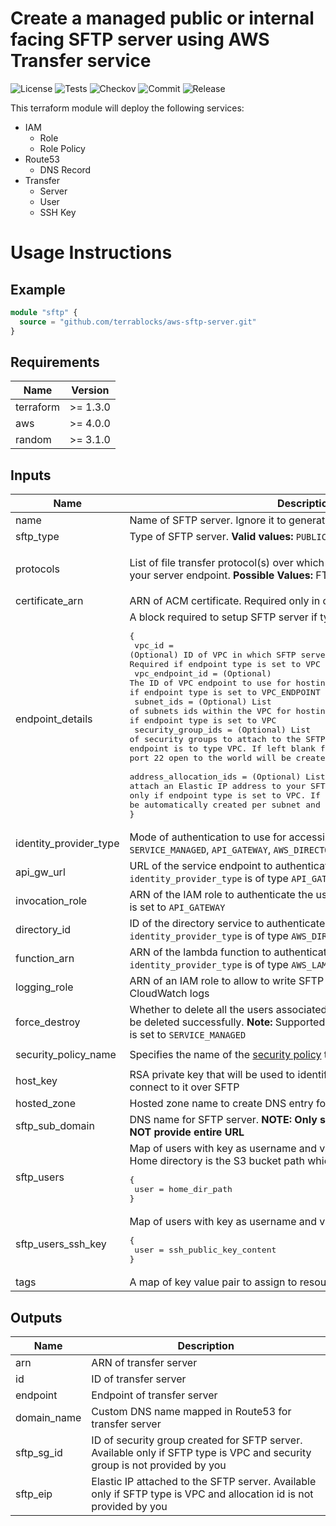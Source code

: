 # Create a managed public or internal facing SFTP server using AWS Transfer service

![License](https://img.shields.io/github/license/terrablocks/aws-sftp-server?style=for-the-badge) ![Tests](https://img.shields.io/github/actions/workflow/status/terrablocks/aws-sftp-server/tests.yml?branch=main&label=Test&style=for-the-badge) ![Checkov](https://img.shields.io/github/actions/workflow/status/terrablocks/aws-sftp-server/checkov.yml?branch=main&label=Test&style=for-the-badge) ![Commit](https://img.shields.io/github/last-commit/terrablocks/aws-sftp-server?style=for-the-badge) ![Release](https://img.shields.io/github/v/release/terrablocks/aws-sftp-server?style=for-the-badge)

This terraform module will deploy the following services:
- IAM
  - Role
  - Role Policy
- Route53
  - DNS Record
- Transfer
  - Server
  - User
  - SSH Key

# Usage Instructions
## Example
```terraform
module "sftp" {
  source = "github.com/terrablocks/aws-sftp-server.git"
}
```

## Requirements

| Name | Version |
|------|---------|
| terraform | >= 1.3.0 |
| aws | >= 4.0.0 |
| random | >= 3.1.0 |

## Inputs

| Name | Description | Type | Default | Required |
|------|-------------|------|---------|:--------:|
| name | Name of SFTP server. Ignore it to generate a random name for server | `string` | `null` | no |
| sftp_type | Type of SFTP server. **Valid values:** `PUBLIC`, `VPC` or `VPC_ENDPOINT` | `string` | `"PUBLIC"` | no |
| protocols | List of file transfer protocol(s) over which your FTP client can connect to your server endpoint. **Possible Values:** FTP, FTPS and SFTP | `list(string)` | <pre>[<br>  "SFTP"<br>]</pre> | no |
| certificate_arn | ARN of ACM certificate. Required only in case of FTPS protocol | `string` | `null` | no |
| endpoint_details | A block required to setup SFTP server if type is set to `VPC` or `VPC_ENDPOINT`<pre>{<br>  vpc_id                 = (Optional) ID of VPC in which SFTP server endpoint will be hosted. Required if endpoint type is set to VPC<br>  vpc_endpoint_id        = (Optional) The ID of VPC endpoint to use for hosting internal SFTP server. Required if endpoint type is set to VPC_ENDPOINT<br>  subnet_ids             = (Optional) List of subnets ids within the VPC for hosting SFTP server endpoint. Required if endpoint type is set to VPC<br>  security_group_ids     = (Optional) List of security groups to attach to the SFTP endpoint. Supported only if endpoint is to type VPC. If left blank for VPC, a security group with port 22 open to the world will be created and attached<br>  address_allocation_ids = (Optional) List of address allocation IDs to attach an Elastic IP address to your SFTP server endpoint. Supported only if endpoint type is set to VPC. If left blank for VPC, an EIP will be automatically created per subnet and attached<br>}</pre> | <pre>object({<br>    vpc_id                 = optional(string)<br>    vpc_endpoint_id        = optional(string)<br>    subnet_ids             = optional(list(string))<br>    security_group_ids     = optional(list(string))<br>    address_allocation_ids = optional(list(string))<br>  })</pre> | `{}` | no |
| identity_provider_type | Mode of authentication to use for accessing the service. **Valid Values:** `SERVICE_MANAGED`, `API_GATEWAY`, `AWS_DIRECTORY_SERVICE` or `AWS_LAMBDA` | `string` | `"SERVICE_MANAGED"` | no |
| api_gw_url | URL of the service endpoint to authenticate users when `identity_provider_type` is of type `API_GATEWAY` | `string` | `null` | no |
| invocation_role | ARN of the IAM role to authenticate the user when `identity_provider_type` is set to `API_GATEWAY` | `string` | `null` | no |
| directory_id | ID of the directory service to authenticate users when `identity_provider_type` is of type `AWS_DIRECTORY_SERVICE` | `string` | `null` | no |
| function_arn | ARN of the lambda function to authenticate users when `identity_provider_type` is of type `AWS_LAMBDA` | `string` | `null` | no |
| logging_role | ARN of an IAM role to allow to write SFTP users activity to Amazon CloudWatch logs | `string` | `null` | no |
| force_destroy | Whether to delete all the users associated with server so that server can be deleted successfully. **Note:** Supported only if `identity_provider_type` is set to `SERVICE_MANAGED` | `bool` | `true` | no |
| security_policy_name | Specifies the name of the [security policy](https://docs.aws.amazon.com/transfer/latest/userguide/security-policies.html) to associate with the server | `string` | `"TransferSecurityPolicy-2020-06"` | no |
| host_key | RSA private key that will be used to identify your server when clients connect to it over SFTP | `string` | `null` | no |
| hosted_zone | Hosted zone name to create DNS entry for SFTP server | `string` | `null` | no |
| sftp_sub_domain | DNS name for SFTP server. **NOTE: Only sub-domain name required. DO NOT provide entire URL** | `string` | `"sftp"` | no |
| sftp_users | Map of users with key as username and value as their home directory. Home directory is the S3 bucket path which user should have access to<pre>{<br>  user = home_dir_path<br>}</pre> | `map(string)` | `{}` | no |
| sftp_users_ssh_key | Map of users with key as username and value as their public SSH key<pre>{<br>  user = ssh_public_key_content<br>}</pre> | `map(string)` | `{}` | no |
| tags | A map of key value pair to assign to resources | `map(string)` | `{}` | no |

## Outputs

| Name | Description |
|------|-------------|
| arn | ARN of transfer server |
| id | ID of transfer server |
| endpoint | Endpoint of transfer server |
| domain_name | Custom DNS name mapped in Route53 for transfer server |
| sftp_sg_id | ID of security group created for SFTP server. Available only if SFTP type is VPC and security group is not provided by you |
| sftp_eip | Elastic IP attached to the SFTP server. Available only if SFTP type is VPC and allocation id is not provided by you |
